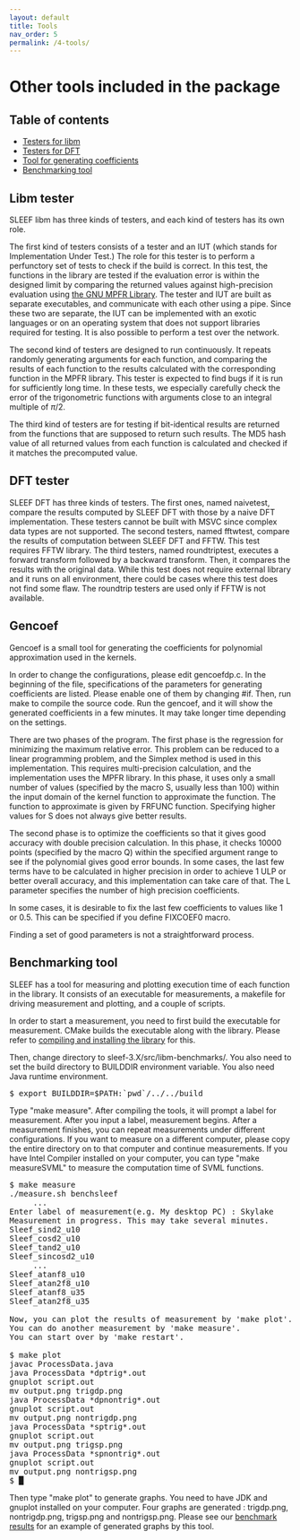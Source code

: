 ```yaml
---
layout: default
title: Tools
nav_order: 5
permalink: /4-tools/
---
```


<h1>Other tools included in the package</h1>

<h2>Table of contents</h2>

<ul class="disc">
  <li><a href="#testerlibm">Testers for libm</a></li>
  <li><a href="#testerdft">Testers for DFT</a></li>
  <li><a href="#gencoef">Tool for generating coefficients</a></li>
  <li><a href="#benchmark">Benchmarking tool</a></li>
</ul>

<h2 id="testerlibm">Libm tester</h2>

<p class="noindent">
  SLEEF libm has three kinds of testers, and each kind of testers has
  its own role.
</p>

<p>
  The first kind of testers consists of a tester and an IUT (which
  stands for Implementation Under Test.) The role for this tester is
  to perform a perfunctory set of tests to check if the build is
  correct. In this test, the functions in the library are tested if
  the evaluation error is within the designed limit by comparing the
  returned values against high-precision evaluation
  using <a class="underlined" href="http://www.mpfr.org/">the GNU MPFR
  Library</a>. The tester and IUT are built as separate executables,
  and communicate with each other using a pipe. Since these two are
  separate, the IUT can be implemented with an exotic languages or on
  an operating system that does not support libraries required for
  testing. It is also possible to perform a test over the network.
</p>

<p>
  The second kind of testers are designed to run continuously. It
  repeats randomly generating arguments for each function, and
  comparing the results of each function to the results calculated
  with the corresponding function in the MPFR library. This tester is
  expected to find bugs if it is run for sufficiently long time. In
  these tests, we especially carefully check the error of the
  trigonometric functions with arguments close to an integral multiple
  of <i class="math">&pi;</i>/2.
</p>

<p>
  The third kind of testers are for testing if bit-identical results
  are returned from the functions that are supposed to return such
  results. The MD5 hash value of all returned values from each
  function is calculated and checked if it matches the precomputed
  value.
</p>


<h2 id="testerdft">DFT tester</h2>

<p class="noindent">
  SLEEF DFT has three kinds of testers. The first ones, named
  naivetest, compare the results computed by SLEEF DFT with those by a
  naive DFT implementation. These testers cannot be built with MSVC
  since complex data types are not supported. The second testers,
  named fftwtest, compare the results of computation between SLEEF DFT
  and FFTW. This test requires FFTW library. The third testers, named
  roundtriptest, executes a forward transform followed by a backward
  transform. Then, it compares the results with the original data.
  While this test does not require external library and it runs on all
  environment, there could be cases where this test does not find some
  flaw. The roundtrip testers are used only if FFTW is not available.
</p>


<h2 id="gencoef">Gencoef</h2>

<p class="noindent">
  Gencoef is a small tool for generating the coefficients for
  polynomial approximation used in the kernels.
</p>

<p>
  In order to change the configurations, please edit gencoefdp.c. In
  the beginning of the file, specifications of the parameters for
  generating coefficients are listed. Please enable one of them by
  changing #if. Then, run make to compile the source code. Run the
  gencoef, and it will show the generated coefficients in a few
  minutes. It may take longer time depending on the settings.
</p>

<p>
  There are two phases of the program. The first phase is the
  regression for minimizing the maximum relative error. This problem
  can be reduced to a linear programming problem, and the Simplex
  method is used in this implementation. This requires multi-precision
  calculation, and the implementation uses the MPFR library. In this
  phase, it uses only a small number of values (specified by the macro
  S, usually less than 100) within the input domain of the kernel
  function to approximate the function. The function to approximate is
  given by FRFUNC function. Specifying higher values for S does not
  always give better results.
</p>

<p>
  The second phase is to optimize the coefficients so that it gives
  good accuracy with double precision calculation. In this phase, it
  checks 10000 points (specified by the macro Q) within the specified
  argument range to see if the polynomial gives good error bounds. In
  some cases, the last few terms have to be calculated in higher
  precision in order to achieve 1 ULP or better overall accuracy, and
  this implementation can take care of that. The L parameter specifies
  the number of high precision coefficients.
</p>

<p>
  In some cases, it is desirable to fix the last few coefficients to
  values like 1 or 0.5. This can be specified if you define FIXCOEF0
  macro.
</p>

<p>
  Finding a set of good parameters is not a straightforward process.
</p>


<h2 id="benchmark">Benchmarking tool</h2>

<p class="noindent">
  SLEEF has a tool for measuring and plotting execution time of each
  function in the library. It consists of an executable for
  measurements, a makefile for driving measurement and plotting, and a
  couple of scripts.
</p>

<p>
  In order to start a measurement, you need to first build the
  executable for measurement. CMake builds the executable along with
  the library. Please refer to <a class="underlined"
  href="compile.xhtml">compiling and installing the library</a> for
  this.
</p>

<p>
  Then, change directory to sleef-3.X/src/libm-benchmarks/. You also
  need to set the build directory to BUILDDIR environment
  variable. You also need Java runtime environment.
</p>

<pre class="command">$ export BUILDDIR=$PATH:`pwd`/../../build</pre>

<p>
  Type "make measure". After compiling the tools, it will prompt a
  label for measurement. After you input a label, measurement
  begins. After a measurement finishes, you can repeat measurements
  under different configurations. If you want to measure on a
  different computer, please copy the entire directory on to that
  computer and continue measurements. If you have Intel Compiler
  installed on your computer, you can type "make measureSVML" to
  measure the computation time of SVML functions.
</p>

<pre class="command">$ make measure
./measure.sh benchsleef
     ...
Enter label of measurement(e.g. My desktop PC) : Skylake
Measurement in progress. This may take several minutes.
Sleef_sind2_u10
Sleef_cosd2_u10
Sleef_tand2_u10
Sleef_sincosd2_u10
     ...
Sleef_atanf8_u10
Sleef_atan2f8_u10
Sleef_atanf8_u35
Sleef_atan2f8_u35

Now, you can plot the results of measurement by 'make plot'.
You can do another measurement by 'make measure'.
You can start over by 'make restart'.

$ make plot
javac ProcessData.java
java ProcessData *dptrig*.out
gnuplot script.out
mv output.png trigdp.png
java ProcessData *dpnontrig*.out
gnuplot script.out
mv output.png nontrigdp.png
java ProcessData *sptrig*.out
gnuplot script.out
mv output.png trigsp.png
java ProcessData *spnontrig*.out
gnuplot script.out
mv output.png nontrigsp.png
$ &block;</pre>

<p>
  Then type "make plot" to generate graphs. You need to have JDK and
  gnuplot installed on your computer. Four graphs are generated :
  trigdp.png, nontrigdp.png, trigsp.png and nontrigsp.png. Please see our
  <a class="underlined" href="benchmark.xhtml">benchmark results</a>
  for an example of generated graphs by this tool.
</p>

